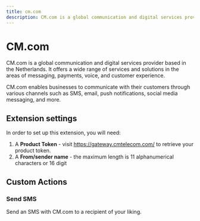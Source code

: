 ```yaml
---
title: cm.com
description: CM.com is a global communication and digital services provider based in the Netherlands.
---
```

# CM.com

CM.com is a global communication and digital services provider based in the Netherlands. It offers a wide range of services and solutions in the areas of messaging, payments, voice, and customer experience.

CM.com enables businesses to communicate with their customers through various channels such as SMS, email, push notifications, social media messaging, and more.

## Extension settings

In order to set up this extension, you will need:

1. A **Product Token** - visit https://gateway.cmtelecom.com/ to retrieve your product token.
2. A **From/sender name** - the maximum length is 11 alphanumerical characters or 16 digit

## Custom Actions

### Send SMS

Send an SMS with CM.com to a recipient of your liking.
